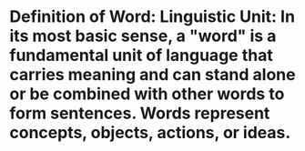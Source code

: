 # Definition of Word: Linguistic Unit: In its most basic sense, a "word" is a fundamental unit of language that carries meaning and can stand alone or be combined with other words to form sentences. Words represent concepts, objects, actions, or ideas.


